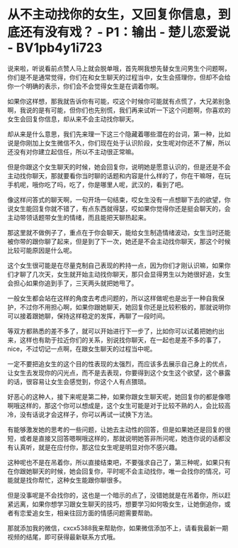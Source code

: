 # 从不主动找你的女生，又回复你信息，到底还有没有戏？ - P1：输出 - 楚儿恋爱说 - BV1pb4y1i723

说来啦，听说看前点赞人马上就会脱单哦，首先啊我想先替女生问男生个问题啊，你们是不是通常觉得，你们在和女生聊天的过程当中，女生会搭理你，但却不会给你一个明确的表示，你们会不会觉得女生是在调着你啊。

如果你这样想，那我就告诉你有可能，哎这个时候你可能就有点慌了，大兄弟别急啊，我说的是有可能，但你们也先别慌，我们再来试听一下这个问题啊，你喜欢的女生会回复你信息，却从来不会主动找你聊天。

却从来是什么意思，我们先来理一下这三个隐藏着哪些潜在的台词，第一种，比如说是你刚加上女生微信不久，你们现在处于认识阶段，女生呢对你还不了解，所以还没有对你建立起信任，所以不主动很正常嘛。

但是你跟这个女生聊天的时候，她会回复你，说明她是愿意认识的，但是还是不会主动找你聊天，那就要看你当时聊的话题和内容是什么样的了，你在干嘛呀，在玩手机呢，哦你吃了吗，吃了，你是哪里人呢，武汉的，看到了吧。

像这样问答式的聊天啊，一句开场一句结束，哎女生没有一点想聊下去的欲望，你说女生能回复你就不错了，有点东西就得瑟，哎如果你觉得你还是挺会聊天的，会主动带领话题带女生的情绪，而且能把天聊热起来。

那这里就不做例子了，重点在于你会聊天，能给女生制造情绪波动，女生当时还能被你带的跟你聊了起来，但是到了下一次，她还是不会主动找你聊天，那这个时候比较可能原因是什么呢。

这个女生很可能是在尽量克制自己表现的矜持一点，因为你们才刚认识嘛，如果你们才聊了几次天，女生就开始主动找你聊天，那只会显得男生以为她很好追，女生会担心如果你追到手了，三天两头就把她甩了。

一般女生都会站在这样的角度去考虑问题的，所以这样做呢也是出于一种自我保护，不过你不用担心啊，如果你跟她聊天，她回复你还是比较积极的，那就说明你可以接着跟她聊，保持这样稳定的发挥，再聊了一段时间。

等双方都熟悉的差不多了，就可以开始进行下一步了，比如你可以试着把她约出来，这样也有助于拉近你们的关系，别说找你聊天，在一起也是差不多的事了，nice，不过切记一点啊，在跟女生聊天的过程当中呢。

一定不要把追女生的这个目的性表现的太强烈，而应该多去展示自己身上的优点，让女生去发现你的闪光点，而不是去表现，你要得到这个女生这个欲望，这个暴露的话，很容易让女生会感觉到，你这个人有点猥琐。

好恶心的这种人，接下来呢是第二种，如果你跟女生聊天呢，她回复你的都是像嗯啊哦这样的，那这个你可以想成是，这个女生可能是对于比较不熟的人，会比较高冷，没有话说才会这样子，你可以再试一试换下方法。

有能够激发她的思考的一些问题，让她去主动性的回答，但是如果她还是回复的很短，或者是直接又回答嗯啊哦这样的，那就说明她答非所问呢，她连你说的话都没有认真听，就是在应付你，那这位女生呢是明显对你不感兴趣。

这种呢也不是在吊着你，所以直接结束吧，不要强求自己了，第三种呢，如果只有在你跟她聊天的时候，她会回复你，平时呢不会主动找你，唯一会找你的情况，可能就是找你帮忙，这种女生能跟你聊很多。

但是没事呢是不会找你的，这也是一个暗示的点了，没错她就是在吊着你，所以赶紧远离，如果你想学习跟女生聊天的技巧，想要学习如何吸女生，让她倒追你，或者有恋爱追女生，相亲往回方面的情感问题需要帮助。

那就添加我的微信，cxcx5388我来帮助你，如果微信添加不上，请看我最新一期视频的结尾，即可获得最新联系方式哦。